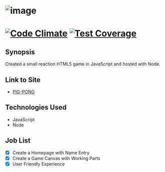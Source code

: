 ![image](https://github.com/ciawalsh/Pig-Pong/blob/master/public/image/logo.png?raw=true)
=============================================================
[![Code Climate](https://codeclimate.com/github/ciawalsh/Pig-Pong/badges/gpa.svg)](https://codeclimate.com/github/ciawalsh/Pig-Pong) [![Test Coverage](https://codeclimate.com/github/matteomanzo/PigPong/badges/coverage.svg)](https://codeclimate.com/github/matteomanzo/PigPong)
=============================================================
## Synopsis

Created a small reaction HTML5 game in JavaScript and hosted with Node.

## Link to Site

- [PIG-PONG](https://pig-pong.herokuapp.com/)

## Technologies Used

- JavaScript
- Node

## Job List

- [x] Create a Homepage with Name Entry
- [x] Create a Game Canvas with Working Parts
- [x] User Friendly Experience
